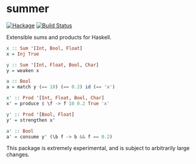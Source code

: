 # summer

[![Hackage](https://img.shields.io/hackage/v/summer.svg)](https://hackage.haskell.org/package/summer)
[![Build Status](https://travis-ci.org/SamuelSchlesinger/summer.svg?branch=master)](https://travis-ci.org/SamuelSchlesinger/summer)


Extensible sums and products for Haskell.

```haskell
x :: Sum '[Int, Bool, Float]
x = Inj True

y :: Sum '[Int, Float, Bool, Char]
y = weaken x

a :: Bool
a = match y (== 10) (== 0.2) id (== 'x')

x' :: Prod '[Int, Float, Bool, Char]
x' = produce $ \f -> f 10 0.2 True 'x'

y' :: Prod '[Bool, Float]
y' = strengthen x'

a' :: Bool
a' = consume y' (\b f -> b && f == 0.2)
```

This package is extremely experimental, and is subject to arbitrarily large changes.
